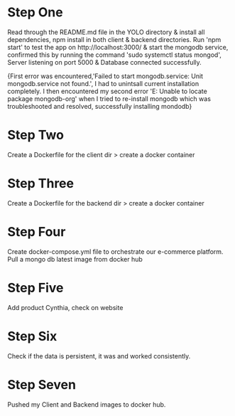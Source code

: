 # Step One
Read through the README.md file in the YOLO directory & install all dependencies, npm install in both client & backend directories. Run 'npm start' to  test the app on http://localhost:3000/ & start the mongodb service, confirmed this by running the command 'sudo systemctl status mongod', Server listening on port 5000 & Database connected successfully.

 {First error was encountered,'Failed to start mongodb.service: Unit mongodb.service not found.', I had to unintsall current installation completely. I then encountered my second error 'E: Unable to locate package mongodb-org' when I tried to re-install mongodb  which was troubleshooted and resolved, successfully installing mondodb}

# Step Two
Create a Dockerfile for the client dir > create a docker container

# Step Three
Create a Dockerfile for the backend dir > create a docker container

# Step Four
Create docker-compose.yml file to orchestrate our e-commerce platform.
Pull a mongo db latest image from docker hub 

# Step Five
Add product Cynthia, check on website

# Step Six
Check if the data is persistent, it was and worked consistently.

# Step Seven

Pushed my Client and Backend images to docker hub.

 